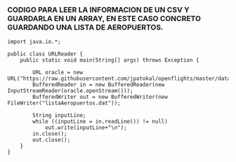 ### CODIGO PARA LEER LA INFORMACION DE UN CSV Y GUARDARLA EN UN ARRAY, EN ESTE CASO CONCRETO GUARDANDO UNA LISTA DE AEROPUERTOS.

``` import java.net.*;
import java.io.*;

public class URLReader {
    public static void main(String[] args) throws Exception {

        URL oracle = new URL("https://raw.githubusercontent.com/jpatokal/openflights/master/data/airports.dat");
        BufferedReader in = new BufferedReader(new InputStreamReader(oracle.openStream()));
        BufferedWriter out = new BufferedWriter(new FileWriter("listaAeropuertos.dat"));
        
        String inputLine;
        while ((inputLine = in.readLine()) != null)
            out.write(inputLine+"\n");
        in.close();
        out.close();
    }
}

```
